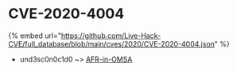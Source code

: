 # CVE-2020-4004
{% embed url="https://github.com/Live-Hack-CVE/full_database/blob/main/cves/2020/CVE-2020-4004.json" %}

* und3sc0n0c1d0 ~> [AFR-in-OMSA](https://www.alice-snow.ru/2020/database/cve-2020-4004/afr-in-omsa-und3sc0n0c1d0)